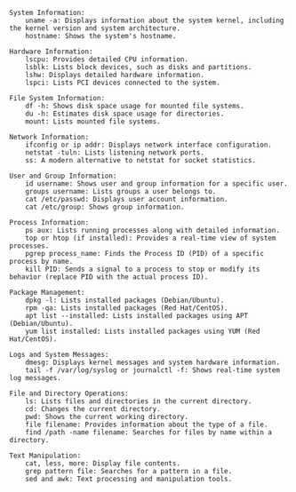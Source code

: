     System Information:
        uname -a: Displays information about the system kernel, including the kernel version and system architecture.
        hostname: Shows the system's hostname.

    Hardware Information:
        lscpu: Provides detailed CPU information.
        lsblk: Lists block devices, such as disks and partitions.
        lshw: Displays detailed hardware information.
        lspci: Lists PCI devices connected to the system.

    File System Information:
        df -h: Shows disk space usage for mounted file systems.
        du -h: Estimates disk space usage for directories.
        mount: Lists mounted file systems.

    Network Information:
        ifconfig or ip addr: Displays network interface configuration.
        netstat -tuln: Lists listening network ports.
        ss: A modern alternative to netstat for socket statistics.

    User and Group Information:
        id username: Shows user and group information for a specific user.
        groups username: Lists groups a user belongs to.
        cat /etc/passwd: Displays user account information.
        cat /etc/group: Shows group information.

    Process Information:
        ps aux: Lists running processes along with detailed information.
        top or htop (if installed): Provides a real-time view of system processes.
        pgrep process_name: Finds the Process ID (PID) of a specific process by name.
        kill PID: Sends a signal to a process to stop or modify its behavior (replace PID with the actual process ID).

    Package Management:
        dpkg -l: Lists installed packages (Debian/Ubuntu).
        rpm -qa: Lists installed packages (Red Hat/CentOS).
        apt list --installed: Lists installed packages using APT (Debian/Ubuntu).
        yum list installed: Lists installed packages using YUM (Red Hat/CentOS).

    Logs and System Messages:
        dmesg: Displays kernel messages and system hardware information.
        tail -f /var/log/syslog or journalctl -f: Shows real-time system log messages.

    File and Directory Operations:
        ls: Lists files and directories in the current directory.
        cd: Changes the current directory.
        pwd: Shows the current working directory.
        file filename: Provides information about the type of a file.
        find /path -name filename: Searches for files by name within a directory.

    Text Manipulation:
        cat, less, more: Display file contents.
        grep pattern file: Searches for a pattern in a file.
        sed and awk: Text processing and manipulation tools.
